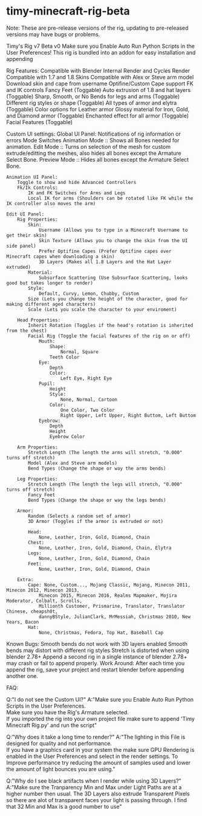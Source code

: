 # timy-minecraft-rig-beta
Note: These are pre-release versions of the rig, updating to pre-released versions may have bugs or problems.

Timy's Rig v7 Beta v0
Make sure you Enable Auto Run Python Scripts in the User Preferences!
This rig is bundled into an addon for easy installation and appending

Rig Features:
    Compatible with Blender Internal Render and Cycles Render   
    Compatible with 1.7 and 1.8 Skins
    Compatible with Alex or Steve arm model
    Download skin and cape from username
    Optifine/Custom Cape support
    FK and IK controls
    Fancy Feet (Toggable)
    Auto extrusion of 1.8 and hat layers (Toggable)
    Sharp, Smooth, or No Bends for legs and arms (Toggable)
    Different rig styles or shape (Toggable)
    All types of armor and elytra (Toggable)
    Color options for Leather armor
    Glossy material for Iron, Gold, and Diamond armor (Toggable)
    Enchanted effect for all armor (Toggable)
    Facial Features (Toggable)
    
Custom UI settings:
    Global UI Panel:
        Notifications of rig information or errors
        Mode Switches
            Animation Mode :: Shows all Bones needed for animation.
            Edit Mode :: Turns on selection of the mesh for custom extrude/editting the meshes, also hides all bones except the Armature Select Bone.
            Preview Mode :: Hides all bones except the Armature Select Bone.    
         
    Animation UI Panel:
        Toggle to show and hide Advanced Controllers
        Fk/Ik Controls:
            IK and FK Switches for Arms and Legs
            Local IK for arms (Shoulders can be rotated like FK while the IK controller also moves the arm)
        
    Edit UI Panel:
        Rig Properties:
            Skin:
                Username (Allows you to type in a Minecraft Username to get their skin)
                Skin Texture (Allows you to change the skin from the UI side panel)  
                Prefer Optifine Capes (Prefer Optifine capes over Minecraft capes when downloading a skin)
                3D Layers (Makes all 1.8 Layers and the Hat Layer extruded)
            Material:
                Subsurface Scattering (Use Subsurface Scattering, looks good but takes longer to render)
            Style:
                Default, Curvy, Lemon, Chubby, Custom
            Size (Lets you change the height of the character, good for making different aged characters)
            Scale (Lets you scale the character to your enviroment)
            
        Head Properties:
            Inherit Rotation (Toggles if the head's rotation is inherited from the chest)
            Facial Rig (Toggle the facial features of the rig on or off)
                Mouth:
                    Shape:
                        Normal, Square
                    Teeth Color
                Eye:
                    Depth
                    Color:
                        Left Eye, Right Eye
                Pupil:
                    Height
                    Style:
                        None, Normal, Cartoon
                    Color:
                        One Color, Two Color
                        Right Upper, Left Upper, Right Buttom, Left Buttom
                Eyebrow:
                    Depth
                    Height
                    Eyebrow Color
            
        Arm Properties:
            Stretch Length (The length the arms will stretch, "0.000" turns off stretch)
            Model (Alex and Steve arm models)
            Bend Types (Change the shape or way the arms bends)
            
        Leg Properties:
            Stretch Length (The length the legs will stretch, "0.000" turns off stretch)
            Fancy Feet
            Bend Types (Change the shape or way the legs bends)
            
        Armor:
            Random (Selects a random set of armor)
            3D Armor (Toggles if the armor is extruded or not)
            
            Head:
                None, Leather, Iron, Gold, Diamond, Chain
            Chest:
                None, Leather, Iron, Gold, Diamond, Chain, Elytra
            Legs:
                None, Leather, Iron, Gold, Diamond, Chain
            Feet:
                None, Leather, Iron, Gold, Diamond, Chain
                
        Extra:
            Cape: None, Custom..., Mojang Classic, Mojang, Minecon 2011, Minecon 2012, Minecon 2013, 
                Minecon 2015, Minecon 2016, Realms Mapmaker, Mojira Moderator, Colbalt, Scrolls, 
                Millionth Customer, Prismarine, Translator, Translator Chinese, cheapsh0t, 
                dannyBStyle, JulianClark, MrMessiah, Christmas 2010, New Years, Bacon
            Hat:
                None, Christmas, Fedora, Top Hat, Baseball Cap
            
Known Bugs:
    Smooth bends do not work with 3D layers enabled
    Smooth bends may distort with different rig styles
    Stretch is distorted when using blender 2.78+
    Append a second rig in a single instance of blender 2.78+ may crash or fail to append properly.
        Work Around: After each time you append the rig, save your project and restart blender before appending another one.
    
FAQ:
    
Q:"I do not see the Custom UI?"
A:"Make sure you Enable Auto Run Python Scripts in the User Preferences.  
    Make sure you have the Rig's Armature selected.  
    If you imported the rig into your own project file make sure 
    to append 'Timy Minecraft Rig.py' and run the script"
       
Q:"Why does it take a long time to render?"
A:"The lighting in this File is designed for quality and not performance.  
    If you have a graphics card in your system the make sure 
    GPU Rendering is enabled in the User Preferences and select in the
    render settings.  To Improve performance try reducing the amount of 
    samples used and lower the amount of light bounces you are using."
      
Q:"Why do I see black artifacts when I render while using 3D Layers?"
A:"Make sure the Tranparency Min and Max under Light Paths are at a higher 
    number then usual.  The 3D Layers also extrude Transparent Pixels so there 
    are alot of transparent faces your light is passing through.
    I find that 32 Min and Max is a good number to use"